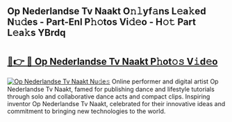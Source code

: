## Op Nederlandse Tv Naakt O𝚗𝚕yf𝚊ns L𝚎a𝚔ed N𝚞𝚍es - Part-Enl P𝚑𝚘tos Vi𝚍𝚎o - H𝚘𝚝 Part L𝚎a𝚔s YBrdq

# <h2><a href="http://kfd8g6t.oniu.top/?m=Op+Nederlandse+Tv+Naakt">🔗👉 🔴 Op Nederlandse Tv Naakt P𝚑ot𝚘𝚜 V𝚒d𝚎o</a></h2>

[![Op Nederlandse Tv Naakt Nu𝚍e𝚜](https://i.imgur.com/0qMVB7G.gif)](http://kfd8g6t.oniu.top/?m=Op+Nederlandse+Tv+Naakt)
Online performer and digital artist Op Nederlandse Tv Naakt, famed for publishing dance and lifestyle tutorials through solo and collaborative dance acts and compact clips. Inspiring inventor Op Nederlandse Tv Naakt, celebrated for their innovative ideas and commitment to bringing new technologies to the world.  
